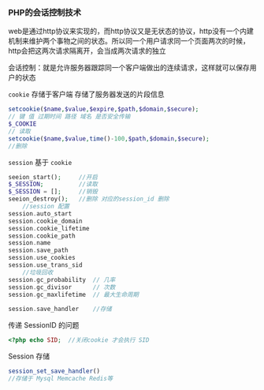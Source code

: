 ### PHP的会话控制技术



web是通过http协议来实现的，而http协议又是无状态的协议，http没有一个内建机制来维护两个事物之间的状态。所以同一个用户请求同一个页面两次的时候，http会把这两次请求隔离开，会当成两次请求的独立

会话控制：就是允许服务器跟踪同一个客户端做出的连续请求，这样就可以保存用户的状态



`cookie` 存储于客户端 存储了服务器发送的片段信息

```php
setcookie($name,$value,$expire,$path,$domain,$secure);
// 键 值 过期时间 路径 域名 是否安全传输
$_COOKIE
// 读取
setcookie($name,$value,time()-100,$path,$domain,$secure);
//删除
```

`session` 基于 `cookie` 

```php
seeion_start();		//开启
$_SESSION;			//读取
$_SESSION = [];		//销毁
seeion_destroy();	//删除 对应的session_id 删除
	//session 配置
session.auto_start
session.cookie_domain
session.cookie_lifetime
session.cookie_path
session.name
session.save_path
session.use_cookies
session.use_trans_sid
    //垃圾回收
session.gc_probability	// 几率
session.gc_divisor		// 次数
session.gc_maxlifetime	// 最大生命周期
    
session.save_handler	//存储
```

传递 SessionID 的问题

```php
<?php echo SID;  //关闭cookie 才会执行 SID
```

Session 存储

```php
session_set_save_handler()
//存储于 Mysql Memcache Redis等
```

